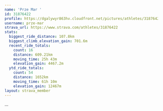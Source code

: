 ```yaml
---
name: 'Prze Mar '
id: 31876422
profile: https://dgalywyr863hv.cloudfront.net/pictures/athletes/31876422/22548952/2/large.jpg
username: prze-mar
strava_url: https://www.strava.com/athletes/31876422
stats:
  biggest_ride_distance: 107.8km
  biggest_climb_elevation_gain: 701.6m
  recent_ride_totals:
    count: 16
    distance: 609.21km
    moving_time: 25h 43m
    elevation_gain: 4467.2m
  ytd_ride_totals:
    count: 54
    distance: 1652km
    moving_time: 61h 10m
    elevation_gain: 12467m
layout: strava_member
--- 
```

...
